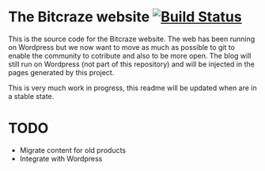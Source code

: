 # The Bitcraze website [![Build Status](https://api.travis-ci.org/bitcraze/bitcraze-website.svg)](https://travis-ci.org/bitcraze/bitcraze-website)

This is the source code for the Bitcraze website. The web has been running on 
Wordpress but we now want to move as much as possible to git to enable the 
community to cotribute and also to be more open. The blog will still run on 
Wordpress (not part of this repository) and will be injected in the pages 
generated by this project. 

This is very much work in progress, this readme will be updated when are in a 
stable state.

# TODO

* Migrate content for old products
* Integrate with Wordpress